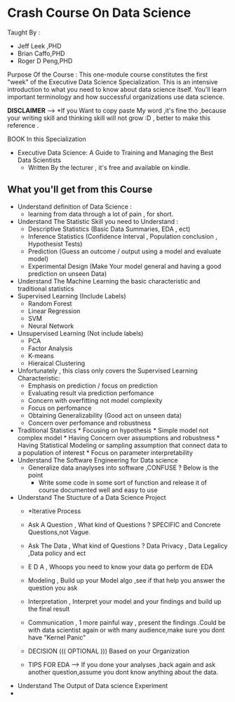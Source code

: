 # Crash Course On Data Science 
Taught By : 
* Jeff Leek ,PHD 
* Brian Caffo,PHD
* Roger D Peng,PHD

Purpose Of the Course : 
This one-module course constitutes the first "week" of the Executive Data Science Specialization. 
This is an intensive introduction to what you need to know about data science itself. 
You'll learn important terminology and how successful organizations use data science.

**DISCLAIMER** --> 
*If you Want to copy paste My word ,it's fine tho ,because your 
writing skill and thinking skill will not grow :D , better to make this reference .

BOOK In this Specialization
* Executive Data Science: A Guide to Training and Managing the Best Data Scientists 
  * Written By the lecturer , it's free and available on kindle.

## What you'll get from this Course 
* Understand definition of Data Science :
  * learning from data through a lot of pain , for short.
* Understand The Statistic Skill you need to Understand :
  * Descriptive Statistics (Basic Data Summaries, EDA , ect)
  * Inference Statistics (Confidence Interval , Population conclusion , Hypothesist Tests)
  * Prediction  (Guess an outcome / output using a model and evaluate model)
  * Experimental Design (Make Your model general and having a good prediction on unseen Data)
*  Understand The Machine Learning the basic characteristic and traditional statistics
  * Supervised Learning (Include Labels)
    * Random Forest
    * Linear Regression
    * SVM
    * Neural Network
  * Unsupervised Learning (Not include labels)
    * PCA
    * Factor Analysis
    * K-means
    * Hieraical Clustering
  * Unfortunately , this class only covers the Supervised Learning Characteristic:
    * Emphasis on prediction / focus on prediction
    * Evaluating result via prediction perfomance
    * Concern with overfitting not model complexity
    * Focus on perfomance
    * Obtaining Generalizability (Good act on unseen data)
    * Concern over perfomance and robustness
   * Traditional Statistics
    * Focusing on hypothesis
    * Simple model not complex model
    * Having Concern over assumptions and robustness
    * Having Statistical Modeling or sampling assumption that connect data to a population of interest
    * Focus on parameter interpretability
  * Understand The Software Engineering for Data science
    * Generalize data anaylyses into software ,CONFUSE ? Below is the point
        * Write some code in some sort of function and release it of course documented well and easy to use
  * Understand The Stucture of a Data Science Project 
    * *Iterative Process
    * Ask A Question , What kind of Questions ? SPECIFIC and Concrete Questions,not Vague.
    * Ask The Data , What kind of Questions ? Data Privacy , Data Legalicy ,Data policy and ect
    * E D A , Whoops you need to know your data go perform de EDA
    * Modeling , Build up your Model algo ,see if that help you answer the question you ask
    * Interpretation , Interpret your model and your findings and build up the final result 
    * Communication , 1 more painful way , present the findings .Could be with data scientist again or with many audience,make sure you dont have "Kernel Panic"
    * DECISION ((( OPTIONAL ))) Based on your Organization
    
    * TIPS FOR EDA --> If you done your analyses ,back again and ask another question,assume you dont know anything about the data.
  * Understand The Output of Data science Experiment 
   *
